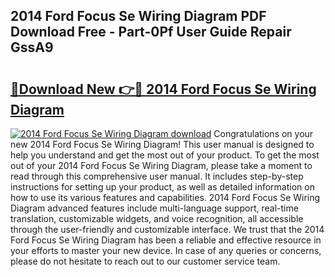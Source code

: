 ## 2014 Ford Focus Se Wiring Diagram PDF Download Free - Part-0Pf User Guide Repair GssA9

# <h2><a href="http://dfndoc6.blite.top/?on=2014+Ford+Focus+Se+Wiring+Diagram">🔗Download New 👉🔴 2014 Ford Focus Se Wiring Diagram</a></h2>

[![2014 Ford Focus Se Wiring Diagram download](https://i.imgur.com/lujVjoI.png)](http://dfndoc6.blite.top/?on=2014+Ford+Focus+Se+Wiring+Diagram)
Congratulations on your new 2014 Ford Focus Se Wiring Diagram! This user manual is designed to help you understand and get the most out of your product. To get the most out of your 2014 Ford Focus Se Wiring Diagram, please take a moment to read through this comprehensive user manual. It includes step-by-step instructions for setting up your product, as well as detailed information on how to use its various features and capabilities. 2014 Ford Focus Se Wiring Diagram advanced features include multi-language support, real-time translation, customizable widgets, and voice recognition, all accessible through the user-friendly and customizable interface. We trust that the 2014 Ford Focus Se Wiring Diagram has been a reliable and effective resource in your efforts to master your new device. In case of any queries or concerns, please do not hesitate to reach out to our customer service team.
